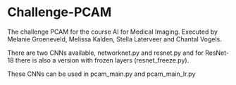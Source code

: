 # Challenge-PCAM
The challenge PCAM for the course AI for Medical Imaging. 
Executed by Melanie Groeneveld, Melissa Kalden, Stella Laterveer and Chantal Vogels.

There are two CNNs available, networknet.py and resnet.py and for ResNet-18 there is also a version with frozen layers (resnet_freeze.py).

These CNNs can be used in pcam_main.py and pcam_main_lr.py 
